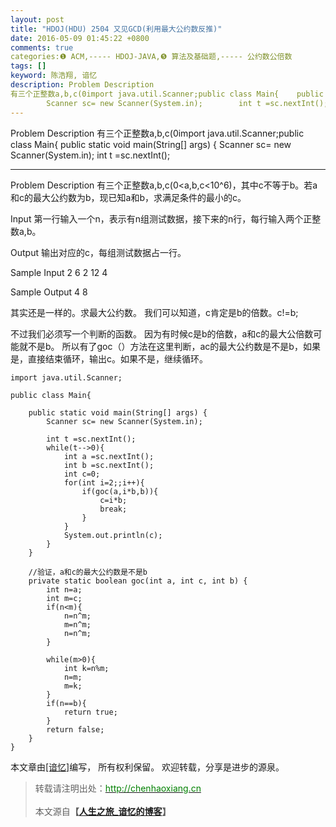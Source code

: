 ```yaml
---
layout: post
title: "HDOJ(HDU) 2504 又见GCD(利用最大公约数反推)"
date: 2016-05-09 01:45:22 +0800
comments: true
categories:❶ ACM,----- HDOJ-JAVA,❺ 算法及基础题,----- 公约数公倍数
tags: []
keyword: 陈浩翔, 谙忆
description: Problem Description 
有三个正整数a,b,c(0import java.util.Scanner;public class Main{    public static void main(String[] args) {
        Scanner sc= new Scanner(System.in);        int t =sc.nextInt(); 
---
```



Problem Description 
有三个正整数a,b,c(0import java.util.Scanner;public class Main{    public static void main(String[] args) {
        Scanner sc= new Scanner(System.in);        int t =sc.nextInt();
<!-- more -->
----------

Problem Description
有三个正整数a,b,c(0<a,b,c<10^6)，其中c不等于b。若a和c的最大公约数为b，现已知a和b，求满足条件的最小的c。

 

Input
第一行输入一个n，表示有n组测试数据，接下来的n行，每行输入两个正整数a,b。

 

Output
输出对应的c，每组测试数据占一行。

 

Sample Input
2
6 2
12 4
 

Sample Output
4
8


其实还是一样的。求最大公约数。
我们可以知道，c肯定是b的倍数。c!=b;

不过我们必须写一个判断的函数。
因为有时候c是b的倍数，a和c的最大公倍数可能就不是b。
所以有了goc（）方法在这里判断，ac的最大公约数是不是b，如果是，直接结束循环，输出c。如果不是，继续循环。

```
import java.util.Scanner;

public class Main{

	public static void main(String[] args) {
		Scanner sc= new Scanner(System.in);
		
		int t =sc.nextInt();
		while(t-->0){
			int a =sc.nextInt();
			int b =sc.nextInt();
			int c=0;
			for(int i=2;;i++){
				if(goc(a,i*b,b)){
					c=i*b;
					break;
				}
			}
			System.out.println(c);
		}
	}
	
	//验证，a和c的最大公约数是不是b
	private static boolean goc(int a, int c, int b) {
		int n=a;
		int m=c;
		if(n<m){
			n=n^m;
			m=n^m;
			n=n^m;
		}
		
		while(m>0){
			int k=n%m;
			n=m;
			m=k;
		}
		if(n==b){
			return true;
		}
		return false;
	}
}

```

本文章由<a href="http://chenhaoxiang.cn/">[谙忆]</a>编写， 所有权利保留。 
欢迎转载，分享是进步的源泉。
<blockquote cite='陈浩翔'>
<p background-color='#D3D3D3'>转载请注明出处：<a href='http://chenhaoxiang.cn'><font color="green">http://chenhaoxiang.cn</font></a><br><br>
本文源自<strong>【<a href='http://chenhaoxiang.cn' target='_blank'>人生之旅_谙忆的博客</a>】</strong></p>
</blockquote>

